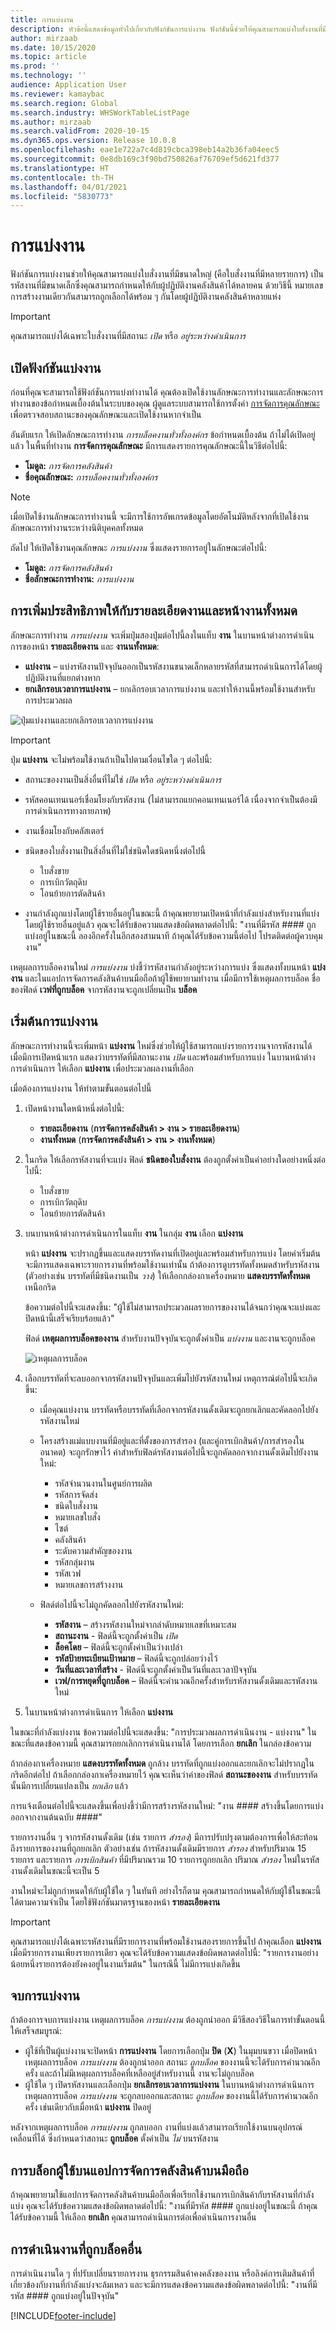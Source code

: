 ```yaml
---
title: การแบ่งงาน
description: หัวข้อนี้แสดงข้อมูลทั่วไปเกี่ยวกับฟังก์ชันการแบ่งงาน ฟังก์ชันนี้ช่วยให้คุณสามารถแบ่งใบสั่งงานที่มีขนาดใหญ่เป็นใบสั่งงานที่มีขนาดเล็กซึ่งคุณสามารถกำหนดให้กับผู้ปฏิบัติงานคลังสินค้าได้หลายคน ด้วยวิธีนี้ งานเดียวกันสามารถถูกเลือกได้พร้อม ๆ กันโดยผู้ปฏิบัติงานคลังสินค้าหลายแห่ง
author: mirzaab
ms.date: 10/15/2020
ms.topic: article
ms.prod: ''
ms.technology: ''
audience: Application User
ms.reviewer: kamaybac
ms.search.region: Global
ms.search.industry: WHSWorkTableListPage
ms.author: mirzaab
ms.search.validFrom: 2020-10-15
ms.dyn365.ops.version: Release 10.0.8
ms.openlocfilehash: eae1e722a7c4d819cbca398eb14a2b36fa04eec5
ms.sourcegitcommit: 0e8db169c3f90bd750826af76709ef5d621fd377
ms.translationtype: HT
ms.contentlocale: th-TH
ms.lasthandoff: 04/01/2021
ms.locfileid: "5830773"
---
```

# <a name="work-split"></a>การแบ่งงาน

ฟังก์ชันการแบ่งงานช่วยให้คุณสามารถแบ่งใบสั่งงานที่มีขนาดใหญ่ (คือใบสั่งงานที่มีหลายรายการ) เป็นรหัสงานที่มีขนาดเล็กซึ่งคุณสามารถกำหนดให้กับผู้ปฏิบัติงานคลังสินค้าได้หลายคน ด้วยวิธีนี้ หมายเลขการสร้างงานเดียวกันสามารถถูกเลือกได้พร้อม ๆ กันโดยผู้ปฏิบัติงานคลังสินค้าหลายแห่ง

> [!IMPORTANT]
> คุณสามารถแบ่งได้เฉพาะใบสั่งงานที่มีสถานะ *เปิด* หรือ *อยู่ระหว่างดำเนินการ*

## <a name="turn-on-the-work-split-functionality"></a>เปิดฟังก์ชันแบ่งงาน

ก่อนที่คุณจะสามารถใช้ฟังก์ชันการแบ่งทำงานได้ คุณต้องเปิดใช้งานลักษณะการทำงานและลักษณะการทำงานของข้อกำหนดเบื้องต้นในระบบของคุณ ผู้ดูแลระบบสามารถใช้การตั้งค่า [การจัดการคุณลักษณะ](../../fin-ops-core/fin-ops/get-started/feature-management/feature-management-overview.md) เพื่อตรวจสอบสถานะของคุณลักษณะและเปิดใช้งานหากจำเป็น

อันดับแรก ให้เปิดลักษณะการทำงาน *การบล็อคงานทั่วทั้งองค์กร* ข้อกำหนดเบื้องต้น ถ้าไม่ได้เปิดอยู่แล้ว ในพื้นที่ทำงาน **การจัดการคุณลักษณะ** มีการแสดงรายการคุณลักษณะนี้ในวิธีต่อไปนี้:

- **โมดูล:** *การจัดการคลังสินค้า*
- **ชื่อคุณลักษณะ:** *การบล็อคงานทั่วทั้งองค์กร*

> [!NOTE]
> เมื่อเปิดใช้งานลักษณะการทำงานนี้ จะมีการใช้การอัพเกรดข้อมูลโดยอัตโนมัติหลังจากที่เปิดใช้งานลักษณะการทำงานระหว่างนิติบุคคลทั้งหมด

ถัดไป ให้เปิดใช้งานคุณลักษณะ *การแบ่งงาน* ซึ่งแสดงรายการอยู่ในลักษณะต่อไปนี้:

- **โมดูล:** *การจัดการคลังสินค้า*
- **ชื่อลักษณะการทำงาน:** *การแบ่งงาน*

## <a name="enhancements-to-the-work-details-and-all-work-pages"></a>การเพิ่มประสิทธิภาพให้กับรายละเอียดงานและหน้างานทั้งหมด

ลักษณะการทำงาน *การแบ่งงาน* จะเพิ่มปุ่มสองปุ่มต่อไปนี้ลงในแท็บ **งาน** ในบานหน้าต่างการดำเนินการของหน้า **รายละเอียดงาน** และ **งานนทั้งหมด**:

- **แบ่งงาน** – แบ่งรหัสงานปัจจุบันออกเป็นรหัสงานขนาดเล็กหลายรหัสที่สามารถดำเนินการได้โดยผู้ปฏิบัติงานที่แยกต่างหาก
- **ยกเลิกรอบเวลาการแบ่งงาน** – ยกเลิกรอบเวลาการแบ่งงาน และทำให้งานนี้พร้อมใช้งานสำหรับการประมวลผล

![ปุ่มแบ่งงานและยกเลิกรอบเวลาการแบ่งงาน](media/Work_split_buttons.png "ปุ่มแบ่งงานและยกเลิกรอบเวลาการแบ่งงาน")

> [!IMPORTANT]
> ปุ่ม **แบ่งงาน** จะไม่พร้อมใช้งานถ้าเป็นไปตามเงื่อนไขใด ๆ ต่อไปนี้:
>
> - สถานะของงานเป็นสิ่งอื่นที่ไม่ใช่ *เปิด* หรือ *อยู่ระหว่างดำเนินการ*
> - รหัสคอนเทนเนอร์เชื่อมโยงกับรหัสงาน (ไม่สามารถแยกคอนเทนเนอร์ได้ เนื่องจากจำเป็นต้องมีการดำเนินการทางกายภาพ)
> - งานเชื่อมโยงกับคลัสเตอร์
> - ชนิดของใบสั่งงานเป็นสิ่งอื่นที่ไม่ใช่ชนิดใดชนิดหนึ่งต่อไปนี้
>
>    - ใบสั่งขาย
>    - การเบิกวัตถุดิบ
>    - โอนย้ายการตัดสินค้า
>
> - งานกำลังถูกแบ่งโดยผู้ใช้รายอื่นอยู่ในขณะนี้ ถ้าคุณพยายามเปิดหน้าที่กำลังแบ่งสำหรับงานที่แบ่งโดยผู้ใช้รายอื่นอยู่แล้ว คุณจะได้รับข้อความแสดงข้อผิดพลาดต่อไปนี้: "งานที่มีรหัส \#\#\#\# ถูกแบ่งอยู่ในขณะนี้ ลองอีกครั้งในอีกสองสามนาที ถ้าคุณได้รับข้อความนี้ต่อไป โปรดติดต่อผู้ควบคุมงาน"

เหตุผลการบล็อคงานใหม่ *การแบ่งงาน* บ่งชี้ว่ารหัสงานกำลังอยู่ระหว่างการแบ่ง ซึ่งแสดงทั้งบนหน้า **แบ่งงาน** และในแอปการจัดการคลังสินค้าบนมือถือถ้าผู้ใช้พยายามทำงาน เมื่อมีการใช้เหตุผลการบล็อค ชื่อของฟิลด์ **เวฟที่ถูกบล็อค** จากรหัสงานจะถูกเปลี่ยนเป็น **บล็อค**

## <a name="initiate-a-work-split"></a>เริ่มต้นการแบ่งงาน

ลักษณะการทำงานนี้จะเพิ่มหน้า **แบ่งงาน** ใหม่ซึ่งช่วยให้ผู้ใช้สามารถแบ่งรายการงานจากรหัสงานได้ เมื่อมีการเปิดหน้าแรก แสดงว่าบรรทัดที่มีสถานะงาน *เปิด* และพร้อมสำหรับการแบ่ง ในบานหน้าต่างการดำเนินการ ให้เลือก **แบ่งงาน** เพื่อประมวลผลงานที่เลือก

เมื่อต้องการแบ่งงาน ให้ทำตามขั้นตอนต่อไปนี้

1. เปิดหน้างานใดหน้าหนึ่งต่อไปนี้:

    - **รายละเอียดงาน** (**การจัดการคลังสินค้า \> งาน \> รายละเอียดงาน**)
    - **งานทั้งหมด** (**การจัดการคลังสินค้า \> งาน \> งานทั้งหมด**)

1. ในกริด ให้เลือกรหัสงานที่จะแบ่ง ฟิลด์ **ชนิดของใบสั่งงาน** ต้องถูกตั้งค่าเป็นค่าอย่างใดอย่างหนึ่งต่อไปนี้:

    - ใบสั่งขาย
    - การเบิกวัตถุดิบ
    - โอนย้ายการตัดสินค้า

1. บนบานหน้าต่างการดำเนินการในแท็บ **งาน** ในกลุ่ม **งาน** เลือก **แบ่งงาน**

    หน้า **แบ่งงาน** จะปรากฏขึ้นและแสดงบรรทัดงานที่เปิดอยู่และพร้อมสำหรับการแบ่ง โดยค่าเริ่มต้น จะมีการแสดงเฉพาะรายการงานที่พร้อมใช้งานเท่านั้น ถ้าต้องการดูบรรทัดทั้งหมดสำหรับรหัสงาน (ตัวอย่างเช่น บรรทัดที่มีชนิดงานเป็น *วาง*) ให้เลือกกล่องกาเครื่องหมาย **แสดงบรรทัดทั้งหมด** เหนือกริด

    ข้อความต่อไปนี้จะแสดงขึ้น: "ผู้ใช้ไม่สามารถประมวลผลรายการของงานได้จนกว่าคุณจะแบ่งและปิดหน้านี้เสร็จเรียบร้อยแล้ว"

    ฟิลด์ **เหตุผลการบล็อคของงาน** สำหรับงานปัจจุบันจะถูกตั้งค่าเป็น *แบ่งงาน* และงานจะถูกบล็อค

    ![เหตุผลการบล็อค](media/Blocking_reason.png "เหตุผลการบล็อค")

1. เลือกบรรทัดที่จะลบออกจากรหัสงานปัจจุบันและเพิ่มไปยังรหัสงานใหม่ เหตุการณ์ต่อไปนี้จะเกิดขึ้น:

    - เมื่อคุณแบ่งงาน บรรทัดหรือบรรทัดที่เลือกจากรหัสงานดั้งเดิมจะถูกยกเลิกและคัดลอกไปยังรหัสงานใหม่
    - โครงสร้างแม่แบบงานที่มีอยู่และที่ตั้งของการสำรอง (และคู่การเบิกสินค้า/การสำรองในอนาคต) จะถูกรักษาไว้ ค่าสำหรับฟิลด์รหัสงานต่อไปนี้จะถูกคัดลอกจากงานดั้งเดิมไปยังงานใหม่:

        - รหัสจำนวนงานในศูนย์การผลิต
        - รหัสการจัดส่ง
        - ชนิดใบสั่งงาน
        - หมายเลขใบสั่ง
        - ไซต์
        - คลังสินค้า
        - ระดับความสำคัญของงาน
        - รหัสกลุ่มงาน
        - รหัสเวฟ
        - หมายเลขการสร้างงาน

    - ฟิลด์ต่อไปนี้จะไม่ถูกคัดลอกไปยังรหัสงานใหม่:

        - **รหัสงาน** – สร้างรหัสงานใหม่จากลำดับหมายเลขที่เหมาะสม
        - **สถานะงาน** - ฟิลด์นี้จะถูกตั้งค่าเป็น *เปิด*
        - **ล็อคโดย** – ฟิลด์นี้จะถูกตั้งค่าเป็นว่างเปล่า
        - **รหัสป้ายทะเบียนเป้าหมาย** – ฟิลด์นี้จะถูกปล่อยว่างไว้
        - **วันที่และเวลาที่สร้าง** - ฟิลด์นี้จะถูกตั้งค่าเป็นวันที่และเวลาปัจจุบัน
        - **เวฟ/การหยุดที่ถูกบล็อค** – ฟิลด์นี้จะคำนวณอีกครั้งสำหรับรหัสงานดั้งเดิมและรหัสงานใหม่

1. ในบานหน้าต่างการดำเนินการ ให้เลือก **แบ่งงาน**

ในขณะที่กำลังแบ่งงาน ข้อความต่อไปนี้จะแสดงขึ้น: "การประมวลผลการดำเนินงาน - แบ่งงาน" ในขณะที่แสดงข้อความนี้ คุณสามารถยกเลิกการดำเนินงานได้ โดยการเลือก **ยกเลิก** ในกล่องข้อความ

ถ้ากล่องกาเครื่องหมาย **แสดงบรรทัดทั้งหมด** ถูกล้าง บรรทัดที่ถูกแบ่งออกและยกเลิกจะไม่ปรากฏในกริดอีกต่อไป ถ้าเลือกกล่องกาเครื่องหมายไว้ คุณจะเห็นว่าค่าของฟิลด์ **สถานะของงาน** สำหรับบรรทัดนั้นมีการเปลี่ยนแปลงเป็น *ยกเลิก* แล้ว

การแจ้งเตือนต่อไปนี้จะแสดงขึ้นเพื่อบ่งชี้ว่ามีการสร้างรหัสงานใหม่: "งาน \#\#\#\# สร้างขึ้นโดยการแบ่งออกจากงานต้นฉบับ \#\#\#\#"

รายการงานอื่น ๆ จากรหัสงานดั้งเดิม (เช่น รายการ *สำรอง*) มีการปรับปรุงตามต้องการเพื่อให้สะท้อนถึงรายการของงานที่ถูกยกเลิก ตัวอย่างเช่น ถ้ารหัสงานดั้งเดิมมีรายการ *สำรอง* สำหรับปริมาณ 15 รายการ และรายการ *การเบิกสินค้า* ที่มีปริมาณรวม 10 รายการถูกยกเลิก ปริมาณ *สำรอง* ใหม่ในรหัสงานดั้งเดิมในขณะนี้จะเป็น 5

งานใหม่จะไม่ถูกกำหนดให้กับผู้ใช้ใด ๆ ในทันที อย่างไรก็ตาม คุณสามารถกำหนดให้กับผู้ใช้ในขณะนี้ ได้ตามความจำเป็น โดยใช้ฟังก์ชันมาตรฐานของหน้า **รายละเอียดงาน**

> [!IMPORTANT]
> คุณสามารถแบ่งได้เฉพาะรหัสงานที่มีรายการงานที่พร้อมใช้งานสองรายการขึ้นไป ถ้าคุณเลือก **แบ่งงาน** เมื่อมีรายการงานเพียงรายการเดียว คุณจะได้รับข้อความแสดงข้อผิดพลาดต่อไปนี้: "รายการงานอย่างน้อยหนึ่งรายการต้องยังคงอยู่ในงานเริ่มต้น" ในกรณีนี้ ไม่มีการแบ่งเกิดขึ้น

## <a name="finish-a-work-split"></a>จบการแบ่งงาน

ถ้าต้องการจบการแบ่งงาน เหตุผลการบล็อค *การแบ่งงาน* ต้องถูกนำออก มีวิธีสองวิธีในการทำขั้นตอนนี้ให้เสร็จสมบูรณ์:

- ผู้ใช้ที่เป็นผู้แบ่งงานจะปิดหน้า **การแบ่งงาน** โดยการเลือกปุ่ม **ปิด** (**X**) ในมุมบนขวา เมื่อปิดหน้า เหตุผลการบล็อค *การแบ่งงาน* ต้องถูกนำออก สถานะ *ถูกบล็อค* ของงานนี้จะได้รับการคำนวณอีกครั้ง และถ้าไม่มีเหตุผลการบล็อคที่เหลืออยู่สำหรับงานนี้ งานจะไม่ถูกบล็อค
- ผู้ใช้ใด ๆ เปิดรหัสงานและเลือกปุ่ม **ยกเลิกรอบเวลาการแบ่งงาน** ในบานหน้าต่างการดำเนินการ เหตุผลการบล็อค *การแบ่งงาน* จะถูกลบออกและสถานะ *ถูกบล็อค* ของงานนี้ได้รับการคำนวณอีกครั้ง เช่นเดียวกับเมื่อหน้า **แบ่งงาน** ปิดอยู่

หลังจากเหตุผลการบล็อค *การแบ่งงาน* ถูกลบออก งานที่แบ่งแล้วสามารถเรียกใช้งานบนอุปกรณ์เคลื่อนที่ได้ ซึ่งกำหนดว่าสถานะ **ถูกบล็อค** ตั้งค่าเป็น *ไม่* บนรหัสงาน

## <a name="user-blocking-on-the-warehouse-management-mobile-app"></a>การบล็อกผู้ใช้บนแอปการจัดการคลังสินค้าบนมือถือ

ถ้าคุณพยายามใช้แอปการจัดการคลังสินค้าบนมือถือเพื่อเรียกใช้งานการเบิกสินค้ากับรหัสงานที่กำลังแบ่ง คุณจะได้รับข้อความแสดงข้อผิดพลาดต่อไปนี้: "งานที่มีรหัส \#\#\#\# ถูกแบ่งอยู่ในขณะนี้ ถ้าคุณได้รับข้อความนี้ ให้เลือก **ยกเลิก** คุณสามารถดำเนินการต่อเพื่อดำเนินการงานอื่น

## <a name="other-blocked-operations"></a>การดำเนินงานที่ถูกบล็อคอื่น

การดำเนินงานใด ๆ ที่ปรับเปลี่ยนรายการงาน ธุรกรรมสินค้าคงคลังของงาน หรือลิงค์การเติมสินค้าที่เกี่ยวข้องกับงานที่กำลังแบ่งจะล้มเหลว และจะมีการแสดงข้อความแสดงข้อผิดพลาดต่อไปนี้: "งานที่มีรหัส \#\#\#\# ถูกแบ่งอยู่ในปัจจุบัน"


[!INCLUDE[footer-include](../../includes/footer-banner.md)]